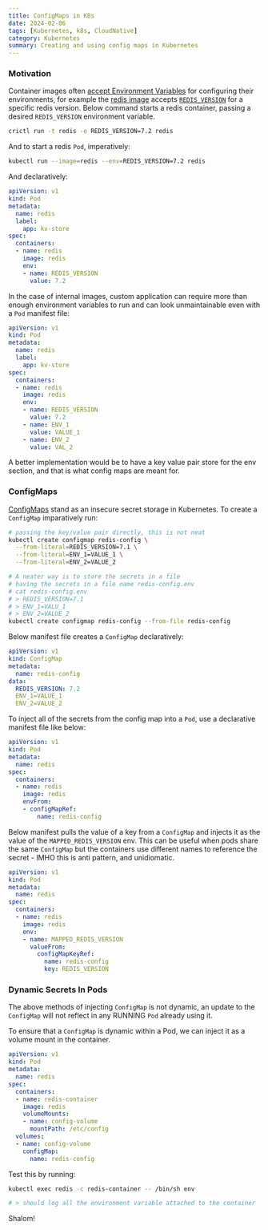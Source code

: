 ```yaml
---
title: ConfigMaps in K8s
date: 2024-02-06
tags: [Kubernetes, k8s, CloudNative]
category: Kubernetes
summary: Creating and using config maps in Kubernetes
---
```


### Motivation

Container images often [accept Environment Variables](https://stackoverflow.com/a/30494145/7368018) for configuring their environments, for example the [redis image](https://hub.docker.com/_/redis) accepts [`REDIS_VERSION`](https://github.com/docker-library/redis/blob/b77450d34ae54354f41970fc44bf840353f59ef4/7.2/debian/Dockerfile#L59C5-L59C18) for a specific redis version. Below command starts a redis container, passing a desired `REDIS_VERSION`  environment variable.

```bash
crictl run -t redis -e REDIS_VERSION=7.2 redis
```

And to start a redis `Pod`, imperatively:

```bash
kubectl run --image=redis --env=REDIS_VERSION=7.2 redis
```

And declaratively:

```yaml
apiVersion: v1
kind: Pod
metadata:
  name: redis
  label:
    app: kv-store
spec:
  containers:
  - name: redis
    image: redis
    env:
    - name: REDIS_VERSION
      value: 7.2
```

In the case of internal images, custom application can require more than enough environment variables to run and can look unmaintainable even with a `Pod` manifest file:
```yaml
apiVersion: v1
kind: Pod
metadata:
  name: redis
  label:
    app: kv-store
spec:
  containers:
  - name: redis
    image: redis
    env:
    - name: REDIS_VERSION
      value: 7.2
    - name: ENV_1
      value: VALUE_1
    - name: ENV_2
      value: VAL_2
```

A better implementation would be to have a key value pair store for the env section, and that is what config maps are meant for.

### ConfigMaps

[ConfigMaps](https://kubernetes.io/docs/concepts/configuration/configmap/) stand as an insecure secret storage in Kubernetes. To create a `ConfigMap` imparatively run:

```bash
# passing the key/value pair directly, this is not neat
kubectl create configmap redis-config \
  --from-literal=REDIS_VERSION=7.1 \
  --from-literal=ENV_1=VALUE_1 \
  --from-literal=ENV_2=VALUE_2

# A neater way is to store the secrets in a file
# having the secrets in a file name redis-config.env
# cat redis-config.env
# > REDIS_VERSION=7.1
# > ENV_1=VALU_1
# > ENV_2=VALUE_2
kubectl create configmap redis-config --from-file redis-config
```

Below manifest file creates a `ConfigMap` declaratively: 
```yaml
apiVersion: v1
kind: ConfigMap
metadata:
  name: redis-config
data:
  REDIS_VERSION: 7.2
  ENV_1=VALUE_1
  ENV_2=VALUE_2
```


To inject all of the secrets from the config map into a `Pod`, use a declarative manifest file like below:

```yaml
apiVersion: v1
kind: Pod
metadata:
  name: redis
spec:
  containers:
  - name: redis
    image: redis
    envFrom:
    - configMapRef:
        name: redis-config
```

Below manifest pulls the value of a key from a `ConfigMap` and injects it as the value of the `MAPPED_REDIS_VERSION` env. This can be useful when pods share the same `ConfigMap` but the containers use different names to reference the secret - IMHO this is anti pattern, and unidiomatic. 

```yaml
apiVersion: v1
kind: Pod
metadata:
  name: redis
spec:
  containers:
  - name: redis
    image: redis
    env:
    - name: MAPPED_REDIS_VERSION
      valueFrom:
        configMapKeyRef:
          name: redis-config
          key: REDIS_VERSION
```

### Dynamic Secrets In Pods

The above methods of injecting `ConfigMap` is not dynamic, an update to the `ConfigMap` will not reflect in any RUNNING `Pod`  already using it.

To ensure that a `ConfigMap` is dynamic within a Pod, we can inject it as a volume mount in the container.

```yaml
apiVersion: v1
kind: Pod
metadata:
  name: redis
spec:
  containers:
  - name: redis-container
    image: redis
    volumeMounts:
    - name: config-volume
      mountPath: /etc/config
  volumes:
  - name: config-volume
    configMap:
      name: redis-config
```

Test this by running:

```bash
kubectl exec redis -c redis-container -- /bin/sh env

# > should log all the environment variable attached to the container
```



Shalom!
